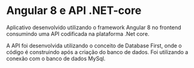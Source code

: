 # Angular 8 e API .NET-core
Aplicativo desenvolvido utilizando o framework Angular 8 no frontend consumindo uma API codificada na plataforma .Net core.

A API foi desenvolvida utilizando o conceito de Database First, onde o código é construindo após a criação do banco de dados. Foi utilizando a conexão com o banco de dados MySql.
